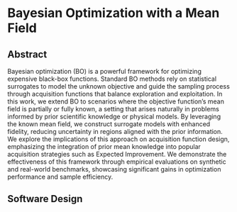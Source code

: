 # Bayesian Optimization with a Mean Field
## Abstract
Bayesian optimization (BO) is a powerful framework for optimizing expensive black-box functions. 
Standard BO methods rely on statistical surrogates to model the unknown objective and guide the 
sampling process through acquisition functions that balance exploration and exploitation. In 
this work, we extend BO to scenarios where the objective function’s mean field is partially or 
fully known, a setting that arises naturally in problems informed by prior scientific knowledge 
or physical models. By leveraging the known mean field, we construct surrogate models with 
enhanced fidelity, reducing uncertainty in regions aligned with the prior information. We 
explore the implications of this approach on acquisition function design, emphasizing the 
integration of prior mean knowledge into popular acquisition strategies such as Expected 
Improvement. We demonstrate the effectiveness of this framework through empirical evaluations on 
synthetic and real-world benchmarks, showcasing significant gains in optimization performance 
and sample efficiency.

## Software Design
